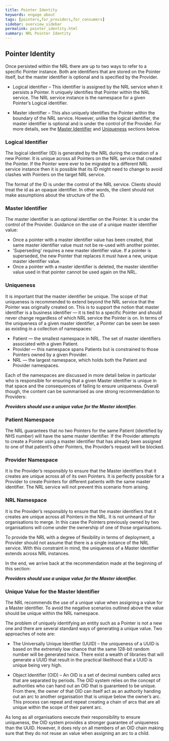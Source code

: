 ```yaml
---
title: Pointer Identity
keywords: engage about
tags: [pointers,for_providers,for_consumers]
sidebar: overview_sidebar
permalink: pointer_identity.html
summary: NRL Pointer Identity
---
```


## Pointer Identity

Once persisted within the NRL there are up to two ways to refer to a specific Pointer instance. Both are identifiers that are stored on the Pointer itself, but the master identifier is optional and is specified by the Provider.

- Logical identifier – This identifier is assigned by the NRL service when it persists a Pointer. It uniquely identifies that Pointer within the NRL service. The NRL service instance is the namespace for a given Pointer’s Logical identifier. 

- Master identifier – This also uniquely identifies the Pointer within the boundary of the NRL service. However, unlike the logical identifier, the master identifier is optional and is under the control of the Provider. For more details, see the [Master Identifier](#master-identifier) and [Uniqueness](#uniqueness) sections below.

### Logical Identifier

The logical identifier (ID) is generated by the NRL during the creation of a new Pointer. It is unique across all Pointers on the NRL service that created the Pointer. If the Pointer were ever to be migrated to a different NRL service instance then it is possible that its ID might need to change to avoid clashes with Pointers on the target NRL service.

The format of the ID is under the control of the NRL service. Clients should treat the id as an opaque identifier. In other words, the client should not make assumptions about the structure of the ID.

### Master Identifier

The master identifier is an optional identifier on the Pointer. It is under the control of the Provider. Guidance on the use of a unique master identifier value:

- Once a pointer with a master identifier value has been created, that same master identifier value must not be re-used with another pointer.
- 'Superseding' requires a new master identifier value. If a pointer is superseded, the new Pointer that replaces it must have a new, unique master identifier value.
- Once a pointer with a master identifier is deleted, the master identifier value used in that pointer cannot be used again on the NRL.

### Uniqueness

It is important that the master identifier be unique. The scope of that uniqueness is recommended to extend beyond the NRL service that the Pointer was originally created on. This is to support the notion that master identifier is a business identifier — it is tied to a specific Pointer and should never change regardless of which NRL service the Pointer is on.
In terms of the uniqueness of a given master identifier, a Pointer can be seen be seen as existing in a collection of namespaces:

* Patient — the smallest namespace in NRL. The set of master identifiers associated with a given Patient.
* Provider — this namespace spans Patients but is constrained to those Pointers owned by a given Provider.
* NRL — the largest namespace, which holds both the Patient and Provider namespaces.

Each of the namespaces are discussed in more detail below in particular who is responsible for ensuring that a given Master identifier is unique in that space and the consequences of failing to ensure uniqueness. Overall though, the content can be summarised as one strong recommendation to Providers:

***Providers should use a unique value for the Master identifier.***

### Patient Namespace

The NRL guarantees that no two Pointers for the same Patient (identified by NHS number) will have the same master identifier. If the Provider attempts to create a Pointer using a master identifier that has already been assigned to one of that patient’s other Pointers, the Provider’s request will be blocked.

### Provider Namespace

It is the Provider’s responsibly to ensure that the Master identifiers that it creates are unique across all of its own Pointers. It is perfectly possible for a Provider to create Pointers for different patients with the same master identifier. The NRL service will not prevent this scenario from arising.

### NRL Namespace

It is the Provider’s responsibly to ensure that the master identifiers that it creates are unique across all Pointers in the NRL. It is not unheard of for organisations to merge. In this case the Pointers previously owned by two organisations will come under the ownership of one of those organisations.

To provide the NRL with a degree of flexibility in terms of deployment, a Provider should not assume that there is a single instance of the NRL service. With this constraint in mind, the uniqueness of a Master identifier extends across NRL instances.

In the end, we arrive back at the recommendation made at the beginning of this section:

***Providers should use a unique value for the Master identifier.***

### Unique Value for the Master Identifier

The NRL recommends the use of a unique value when assigning a value for a Master identifier. To avoid the negative scenarios outlined above the value should be unique within the NRL namespace.

The problem of uniquely identifying an entity such as a Pointer is not a new one and there are several standard ways of generating a unique value. Two approaches of note are:

- The Universally Unique Identifier (UUID) – the uniqueness of a UUID is based on the extremely low chance that the same 128-bit random number will be generated twice. There exist a wealth of libraries that will generate a UUID that result in the practical likelihood that a UUID is unique being very high.

- Object Identifier (OID) – An OID is a set of decimal numbers called arcs that are separated by periods. The OID system relies on the concept of authorities who can hand out an OID that is guaranteed to be unique. From there, the owner of that OID can itself act as an authority handing out an arc to another organisation that is unique below the owner’s arc. This process can repeat and repeat creating a chain of arcs that are all unique within the scope of their parent arc.

As long as all organisations execute their responsibility to ensure uniqueness, the OID system provides a stronger guarantee of uniqueness than the UUID. However, it does rely on all members of an OID chain making sure that they do not reuse an value when assigning an arc to a child.
